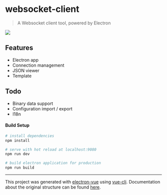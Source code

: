 # websocket-client

> A Websocket client tool, powered by Electron

![](http://s.z4none.me/images/20200107230513.png)

## Features

* Electron app
* Connection management
* JSON viewer
* Template

## Todo

* Binary data support
* Configuration import / export
* I18n

#### Build Setup

``` bash
# install dependencies
npm install

# serve with hot reload at localhost:9080
npm run dev

# build electron application for production
npm run build
```

---

This project was generated with [electron-vue](https://github.com/SimulatedGREG/electron-vue) using [vue-cli](https://github.com/vuejs/vue-cli). Documentation about the original structure can be found [here](https://simulatedgreg.gitbooks.io/electron-vue/content/index.html).
